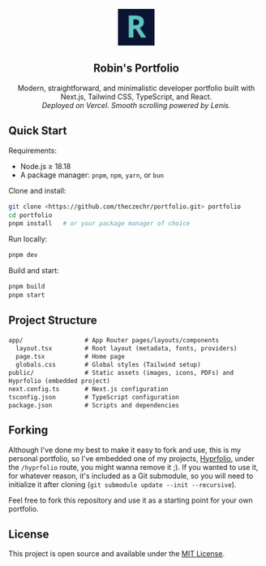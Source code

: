 <p align="center">
  <img src="public/portfolio.svg" alt="Logo" height="72" />
</p>

<h2 align="center">Robin's Portfolio</h2>

<p align="center">
  Modern, straightforward, and minimalistic developer portfolio built with Next.js, Tailwind CSS, TypeScript, and React.
  <br />
  <em>Deployed on Vercel. Smooth scrolling powered by Lenis.</em>
</p>

## Quick Start

Requirements:

- Node.js ≥ 18.18
- A package manager: `pnpm`, `npm`, `yarn`, or `bun`

Clone and install:

```bash
git clone <https://github.com/theczechr/portfolio.git> portfolio
cd portfolio
pnpm install   # or your package manager of choice
```

Run locally:

```bash
pnpm dev
```

Build and start:

```bash
pnpm build
pnpm start
```

## Project Structure

```text
app/                 # App Router pages/layouts/components
  layout.tsx         # Root layout (metadata, fonts, providers)
  page.tsx           # Home page
  globals.css        # Global styles (Tailwind setup)
public/              # Static assets (images, icons, PDFs) and Hyprfolio (embedded project)
next.config.ts       # Next.js configuration
tsconfig.json        # TypeScript configuration
package.json         # Scripts and dependencies
```

## Forking

Although I've done my best to make it easy to fork and use, this is my personal portfolio, so I've embedded one of my projects, [Hyprfolio](https://github.com/theczechr/hyprfolio), under the `/hyprfolio` route, you might wanna remove it ;). If you wanted to use it, for whatever reason, it's included as a Git submodule, so you will need to initialize it after cloning (`git submodule update --init --recursive`).

Feel free to fork this repository and use it as a starting point for your own portfolio.

## License

This project is open source and available under the [MIT License](LICENSE).
